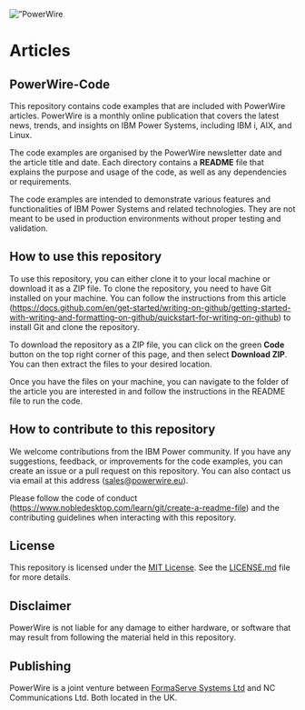<p align=”center”>
<img width=”200" height=”200" src=”/images/banner.png" alt=”PowerWire Banner”>
</p>

# Articles

## PowerWire-Code

This repository contains code examples that are included with PowerWire articles. PowerWire is a monthly online publication that covers the latest news, trends, and insights on IBM Power Systems, including IBM i, AIX, and Linux.

The code examples are organised by the PowerWire newsletter date and the article title and date. Each directory contains a **README** file that explains the purpose and usage of the code, as well as any dependencies or requirements.

The code examples are intended to demonstrate various features and functionalities of IBM Power Systems and related technologies. They are not meant to be used in production environments without proper testing and validation.

## How to use this repository

To use this repository, you can either clone it to your local machine or download it as a ZIP file. To clone the repository, you need to have Git installed on your machine. You can follow the instructions from this article (https://docs.github.com/en/get-started/writing-on-github/getting-started-with-writing-and-formatting-on-github/quickstart-for-writing-on-github) to install Git and clone the repository.

To download the repository as a ZIP file, you can click on the green **Code** button on the top right corner of this page, and then select **Download ZIP**. You can then extract the files to your desired location.

Once you have the files on your machine, you can navigate to the folder of the article you are interested in and follow the instructions in the README file to run the code.

## How to contribute to this repository

We welcome contributions from the IBM Power community. If you have any suggestions, feedback, or improvements for the code examples, you can create an issue or a pull request on this repository. You can also contact us via email at this address (sales@powerwire.eu).

Please follow the code of conduct (https://www.nobledesktop.com/learn/git/create-a-readme-file) and the contributing guidelines when interacting with this repository.

## License

This repository is licensed under the [MIT License](https://www.mit.edu/~amini/LICENSE.md). See the [LICENSE.md](license.md) file for more details.

## Disclaimer

PowerWire is not liable for any damage to either hardware, or software that may result from following the material held in this repository.

## Publishing

PowerWire is a joint venture between [FormaServe Systems Ltd](https://www.formaserve.co.uk) and NC Communications Ltd.  Both located in the UK.
